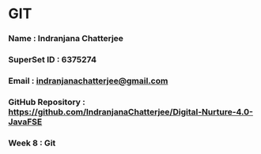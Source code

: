 # GIT

### Name : Indranjana Chatterjee

### SuperSet ID : 6375274

### Email : indranjanachatterjee@gmail.com

### GitHub Repository : https://github.com/IndranjanaChatterjee/Digital-Nurture-4.0-JavaFSE

### Week 8 : Git

